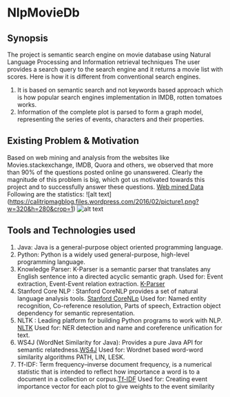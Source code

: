 # NlpMovieDb

## Synopsis
The project is semantic search engine on movie database using Natural Language Processing and Information retrieval techniques
The user provides a search query to the search engine and it returns a movie list with scores.
Here is how it is different from conventional search engines.  
1. It is based on semantic search and not keywords based approach which is how popular search engines implementation in IMDB, rotten tomatoes works.  
2. Information of the complete plot is parsed to form a graph model, representing the series of events, characters and their properties.


## Existing Problem & Motivation
Based on web mining and analysis from the websites like Movies.stackexchange, IMDB, Quora and others, we observed that more
than 90% of the questions posted online go unanswered. Clearly the magnitude of this problem is big, which got us motivated
towards this project and to successfully answer these questions. 
[Web mined Data](https://drive.google.com/file/d/0B1Lohn8B06JHUXhYT1h2MzhlRXJkR0t5UUdCcnpqMzF3WEMw/view?usp=sharing)
Following are the statistics:
![alt text] (https://calitripmagblog.files.wordpress.com/2016/02/picture1.png?w=320&h=280&crop=1)
![alt text](https://calitripmagblog.files.wordpress.com/2016/02/picture2.png?w=332&h=280&crop=1)

## Tools and Technologies used
1. Java: Java is a general-purpose object oriented programming language.
2. Python: Python is a widely used general-purpose, high-level programming language.
3. Knowledge Parser: K-Parser is a semantic parser that translates any English sentence into a directed acyclic semantic graph.
Used for: Event extraction, Event-Event relation extraction. [K-Parser](http://bioai8core.fulton.asu.edu/kparser/about.jsp)
4. Stanford Core NLP : Stanford CoreNLP provides a set of natural language analysis tools. [Stanford CoreNLp](http://stanfordnlp.github.io/CoreNLP/) 
Used for: Named entity recognition, Co-reference resolution, Parts of speech, Extraction object dependency for semantic representation. 
5. NLTK : Leading platform for building Python programs to work with NLP. [NLTK](http://www.nltk.org/) 
Used for: NER detection and name and coreference unification for text.
6. WS4J (WordNet Similarity for Java): Provides a pure Java API for semantic relatedness.[WS4J](https://code.google.com/archive/p/ws4j/) 
Used for: Wordnet based word-word similarity algorithms PATH, LIN, LESK.
7. Tf-IDF: Term frequency–inverse document frequency, is a numerical statistic that is intended to reflect how importance a word is to a document in a collection or corpus.[Tf-IDF](https://en.wikipedia.org/wiki/Tf%E2%80%93idf)
Used for: Creating event importance vector for each plot to give weights to the event similarity






